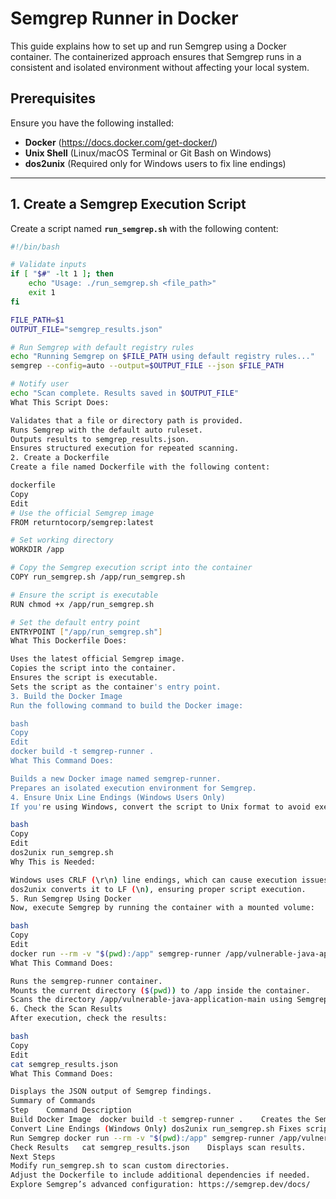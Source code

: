 # Semgrep Runner in Docker

This guide explains how to set up and run Semgrep using a Docker container. The containerized approach ensures that Semgrep runs in a consistent and isolated environment without affecting your local system.

## **Prerequisites**
Ensure you have the following installed:
- **Docker** (https://docs.docker.com/get-docker/)
- **Unix Shell** (Linux/macOS Terminal or Git Bash on Windows)
- **dos2unix** (Required only for Windows users to fix line endings)

---

## **1. Create a Semgrep Execution Script**
Create a script named **`run_semgrep.sh`** with the following content:

```bash
#!/bin/bash

# Validate inputs
if [ "$#" -lt 1 ]; then
    echo "Usage: ./run_semgrep.sh <file_path>"
    exit 1
fi

FILE_PATH=$1
OUTPUT_FILE="semgrep_results.json"

# Run Semgrep with default registry rules
echo "Running Semgrep on $FILE_PATH using default registry rules..."
semgrep --config=auto --output=$OUTPUT_FILE --json $FILE_PATH

# Notify user
echo "Scan complete. Results saved in $OUTPUT_FILE"
What This Script Does:

Validates that a file or directory path is provided.
Runs Semgrep with the default auto ruleset.
Outputs results to semgrep_results.json.
Ensures structured execution for repeated scanning.
2. Create a Dockerfile
Create a file named Dockerfile with the following content:

dockerfile
Copy
Edit
# Use the official Semgrep image
FROM returntocorp/semgrep:latest

# Set working directory
WORKDIR /app

# Copy the Semgrep execution script into the container
COPY run_semgrep.sh /app/run_semgrep.sh

# Ensure the script is executable
RUN chmod +x /app/run_semgrep.sh

# Set the default entry point
ENTRYPOINT ["/app/run_semgrep.sh"]
What This Dockerfile Does:

Uses the latest official Semgrep image.
Copies the script into the container.
Ensures the script is executable.
Sets the script as the container's entry point.
3. Build the Docker Image
Run the following command to build the Docker image:

bash
Copy
Edit
docker build -t semgrep-runner .
What This Command Does:

Builds a new Docker image named semgrep-runner.
Prepares an isolated execution environment for Semgrep.
4. Ensure Unix Line Endings (Windows Users Only)
If you're using Windows, convert the script to Unix format to avoid execution errors:

bash
Copy
Edit
dos2unix run_semgrep.sh
Why This is Needed:

Windows uses CRLF (\r\n) line endings, which can cause execution issues in Linux-based containers.
dos2unix converts it to LF (\n), ensuring proper script execution.
5. Run Semgrep Using Docker
Now, execute Semgrep by running the container with a mounted volume:

bash
Copy
Edit
docker run --rm -v "$(pwd):/app" semgrep-runner /app/vulnerable-java-application-main
What This Command Does:

Runs the semgrep-runner container.
Mounts the current directory ($(pwd)) to /app inside the container.
Scans the directory /app/vulnerable-java-application-main using Semgrep.
6. Check the Scan Results
After execution, check the results:

bash
Copy
Edit
cat semgrep_results.json
What This Command Does:

Displays the JSON output of Semgrep findings.
Summary of Commands
Step	Command	Description
Build Docker Image	docker build -t semgrep-runner .	Creates the Semgrep container.
Convert Line Endings (Windows Only)	dos2unix run_semgrep.sh	Fixes script execution issues.
Run Semgrep	docker run --rm -v "$(pwd):/app" semgrep-runner /app/vulnerable-java-application-main	Scans the given directory.
Check Results	cat semgrep_results.json	Displays scan results.
Next Steps
Modify run_semgrep.sh to scan custom directories.
Adjust the Dockerfile to include additional dependencies if needed.
Explore Semgrep’s advanced configuration: https://semgrep.dev/docs/
